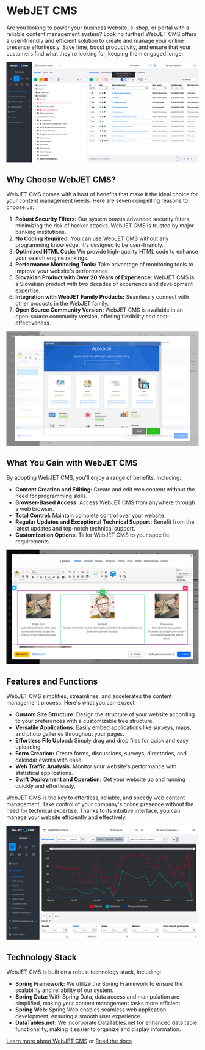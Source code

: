 # WebJET CMS

Are you looking to power your business website, e-shop, or portal with a reliable content management system? Look no further! WebJET CMS offers a user-friendly and efficient solution to create and manage your online presence effortlessly. Save time, boost productivity, and ensure that your customers find what they're looking for, keeping them engaged longer.

![](docs/redactor/webpages/recursive-list.png)

## Why Choose WebJET CMS?

WebJET CMS comes with a host of benefits that make it the ideal choice for your content management needs. Here are seven compelling reasons to choose us:

1. **Robust Security Filters:** Our system boasts advanced security filters, minimizing the risk of hacker attacks. WebJET CMS is trusted by major banking institutions.
2. **No Coding Required:** You can use WebJET CMS without any programming knowledge. It's designed to be user-friendly.
3. **Optimized HTML Code:** We provide high-quality HTML code to enhance your search engine rankings.
4. **Performance Monitoring Tools:** Take advantage of monitoring tools to improve your website's performance.
5. **Slovakian Product with Over 20 Years of Experience:** WebJET CMS is a Slovakian product with two decades of experience and development expertise.
6. **Integration with WebJET Family Products:** Seamlessly connect with other products in the WebJET family.
7. **Open Source Community Version:** WebJET CMS is available in an open-source community version, offering flexibility and cost-effectiveness.

![](docs/custom-apps/appstore/appstore.png)

## What You Gain with WebJET CMS

By adopting WebJET CMS, you'll enjoy a range of benefits, including:

- **Content Creation and Editing:** Create and edit web content without the need for programming skills.
- **Browser-Based Access:** Access WebJET CMS from anywhere through a web browser.
- **Total Control:** Maintain complete control over your website.
- **Regular Updates and Exceptional Technical Support:** Benefit from the latest updates and top-notch technical support.
- **Customization Options:** Tailor WebJET CMS to your specific requirements.

![](docs/redactor/webpages/pagebuilder.png)

## Features and Functions

WebJET CMS simplifies, streamlines, and accelerates the content management process. Here's what you can expect:

- **Custom Site Structure:** Design the structure of your website according to your preferences with a customizable tree structure.
- **Versatile Applications:** Easily embed applications like surveys, maps, and photo galleries throughout your pages.
- **Effortless File Upload:** Simply drag and drop files for quick and easy uploading.
- **Form Creation:** Create forms, discussions, surveys, directories, and calendar events with ease.
- **Web Traffic Analysis:** Monitor your website's performance with statistical applications.
- **Swift Deployment and Operation:** Get your website up and running quickly and effortlessly.

WebJET CMS is the key to effortless, reliable, and speedy web content management. Take control of your company's online presence without the need for technical expertise. Thanks to its intuitive interface, you can manage your website efficiently and effectively.

![](docs/redactor/apps/stat/stats-page.png)

## Technology Stack

WebJET CMS is built on a robust technology stack, including:

- **Spring Framework:** We utilize the Spring Framework to ensure the scalability and reliability of our system.
- **Spring Data:** With Spring Data, data access and manipulation are simplified, making your content management tasks more efficient.
- **Spring Web:** Spring Web enables seamless web application development, ensuring a smooth user experience.
- **DataTables.net:** We incorporate DataTables.net for enhanced data table functionality, making it easier to organize and display information.

[Learn more about WebJET CMS](https://www.webjetcms.sk) or [Read the docs](https://docs.webjetcms.sk/)
